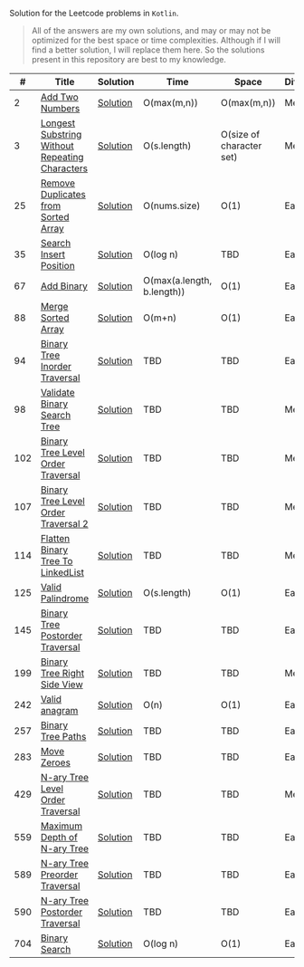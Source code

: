 Solution for the Leetcode problems in `Kotlin`.

> All of the answers are my own solutions, and may or may not be optimized for the best space or time complexities. Although if I will find a better solution, I will replace them here. So the solutions present in this repository are best to my knowledge.

| # | Title | Solution | Time | Space | Difficulty |
|---| ----- | -------- | ---- | ----- | ---------- |
| 2 | [Add Two Numbers](https://leetcode.com/problems/add-two-numbers/) | [Solution](https://github.com/karanDhillon/leetcode-solutions/blob/master/solutions/addTwoNumbers.kt) | O(max(m,n)) | O(max(m,n)) | Medium |
| 3 | [Longest Substring Without Repeating Characters](https://leetcode.com/problems/longest-substring-without-repeating-characters/) | [Solution](https://github.com/karanDhillon/leetcode-solutions/blob/master/solutions/longestSubstringWithoutRepeatingCharacters.kt) | O(s.length) | O(size of character set) | Medium |
| 25 | [Remove Duplicates from Sorted Array](https://leetcode.com/problems/remove-duplicates-from-sorted-array/) | [Solution](https://github.com/karanDhillon/leetcode-solutions/blob/master/solutions/removeDuplicatesFromSortedArray.kt) | O(nums.size) | O(1) | Easy |
| 35 | [Search Insert Position](https://leetcode.com/problems/search-insert-position/) | [Solution](https://github.com/karanDhillon/leetcode-solutions/blob/master/solutions/searchInsertPosition.kt) | O(log n) | TBD | Easy |
| 67 | [Add Binary](https://leetcode.com/problems/add-binary/) | [Solution](https://github.com/karanDhillon/leetcode-solutions/blob/master/solutions/addBinary.kt) | O(max(a.length, b.length)) | O(1) | Easy |
| 88 | [Merge Sorted Array](https://leetcode.com/problems/merge-sorted-array/) | [Solution](https://github.com/karanDhillon/leetcode-solutions/blob/master/solutions/mergeSortedArray.kt) | O(m+n) | O(1) | Easy |
| 94 | [Binary Tree Inorder Traversal](https://leetcode.com/problems/binary-tree-inorder-traversal/) | [Solution](https://github.com/karanDhillon/leetcode-solutions/blob/master/solutions/binaryTreeInorderTraversal.kt) | TBD | TBD | Easy |
| 98 | [Validate Binary Search Tree](https://leetcode.com/problems/validate-binary-search-tree/) | [Solution](https://github.com/karanDhillon/leetcode-solutions/blob/master/solutions/validateBinarySearchTree.kt) | TBD | TBD | Medium |
| 102 | [Binary Tree Level Order Traversal](https://leetcode.com/problems/binary-tree-level-order-traversal/) | [Solution](https://github.com/karanDhillon/leetcode-solutions/blob/master/solutions/binaryTreeLevelOrderTraversal.kt) | TBD | TBD | Medium |
| 107 | [Binary Tree Level Order Traversal 2](https://leetcode.com/problems/binary-tree-level-order-traversal-ii/) | [Solution](https://github.com/karanDhillon/leetcode-solutions/blob/master/solutions/binaryTreeLevelOrderTraversal2.kt) | TBD | TBD | Medium |
| 114 | [Flatten Binary Tree To LinkedList](https://leetcode.com/problems/flatten-binary-tree-to-linked-list/) | [Solution](https://github.com/karanDhillon/leetcode-solutions/blob/master/solutions/flattenBinaryTreeToLinkedList.kt) | TBD | TBD | Medium |
| 125 | [Valid Palindrome](https://leetcode.com/problems/valid-palindrome/) | [Solution](https://github.com/karanDhillon/leetcode-solutions/blob/master/solutions/validPalindrome.kt) | O(s.length) | O(1) | Easy |
| 145 | [Binary Tree Postorder Traversal](https://leetcode.com/problems/binary-tree-postorder-traversal/) | [Solution](https://github.com/karanDhillon/leetcode-solutions/blob/master/solutions/binaryTreePostOrderTraversal.kt) | TBD | TBD | Easy |
| 199 | [Binary Tree Right Side View](https://leetcode.com/problems/binary-tree-right-side-view/) | [Solution](https://github.com/karanDhillon/leetcode-solutions/blob/master/solutions/binaryTreeRightSideView.kt) | TBD | TBD | Medium |
| 242 | [Valid anagram](https://leetcode.com/problems/valid-anagram/) | [Solution](https://github.com/karanDhillon/leetcode-solutions/blob/master/solutions/validAnagram.kt) | O(n) | O(1) | Easy |
| 257 | [Binary Tree Paths](https://leetcode.com/problems/binary-tree-paths/) | [Solution](https://github.com/karanDhillon/leetcode-solutions/blob/master/solutions/binaryTreePaths.kt) | TBD | TBD | Easy |
| 283 | [Move Zeroes](https://leetcode.com/problems/move-zeroes/) | [Solution](https://github.com/karanDhillon/leetcode-solutions/blob/master/solutions/moveZeroes.kt) | TBD | TBD | Easy |
| 429 | [N-ary Tree Level Order Traversal](https://leetcode.com/problems/n-ary-tree-level-order-traversal/) | [Solution](https://github.com/karanDhillon/leetcode-solutions/blob/master/solutions/nAryTreeLevelOrderTraversal.kt) | TBD | TBD | Medium |
| 559 | [Maximum Depth of N-ary Tree](https://leetcode.com/problems/maximum-depth-of-n-ary-tree/) | [Solution](https://github.com/karanDhillon/leetcode-solutions/blob/master/solutions/maximumDepthOfNAryTree.kt) | TBD | TBD | Easy |
| 589 | [N-ary Tree Preorder Traversal](https://leetcode.com/problems/n-ary-tree-preorder-traversal/) | [Solution](https://github.com/karanDhillon/leetcode-solutions/blob/master/solutions/nAryTreePreorderTraversal.kt) | TBD | TBD | Easy |
| 590 | [N-ary Tree Postorder Traversal](https://leetcode.com/problems/n-ary-tree-postorder-traversal/) | [Solution](https://github.com/karanDhillon/leetcode-solutions/blob/master/solutions/nAryTreePostorderTraversal.kt) | TBD | TBD | Easy |
| 704 | [Binary Search](https://leetcode.com/problems/binary-search/) | [Solution](https://github.com/karanDhillon/leetcode-solutions/blob/master/solutions/binarySearch.kt) | O(log n) | O(1) | Easy |